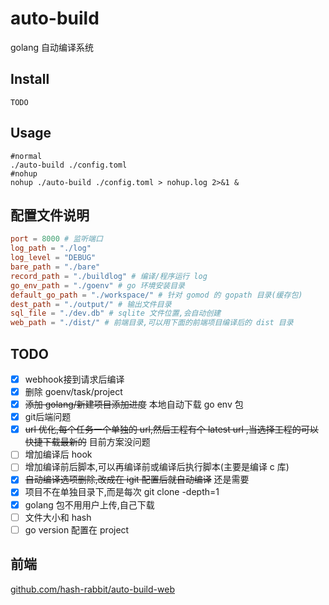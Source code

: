 # auto-build
golang 自动编译系统

## Install
```shell
TODO
```

## Usage
```shell
#normal
./auto-build ./config.toml
#nohup
nohup ./auto-build ./config.toml > nohup.log 2>&1 &
```

## 配置文件说明
```toml
port = 8000 # 监听端口
log_path = "./log"
log_level = "DEBUG"
bare_path = "./bare"
record_path = "./buildlog" # 编译/程序运行 log
go_env_path = "./goenv" # go 环境安装目录
default_go_path = "./workspace/" # 针对 gomod 的 gopath 目录(缓存包)
dest_path = "./output/" # 输出文件目录
sql_file = "./dev.db" # sqlite 文件位置,会自动创建
web_path = "./dist/" # 前端目录,可以用下面的前端项目编译后的 dist 目录
```

## TODO
- [x] webhook接到请求后编译
- [x] 删除 goenv/task/project
- [x] ~~添加 golang/新建项目添加进度~~ 本地自动下载 go env 包
- [x] git后端问题
- [x] ~~url 优化,每个任务一个单独的 url,然后工程有个 latest url ,当选择工程的可以快捷下载最新的~~ 目前方案没问题
- [ ] 增加编译后 hook
- [ ] 增加编译前后脚本,可以再编译前或编译后执行脚本(主要是编译 c 库)
- [x] ~~自动编译选项删除,改成在 igit 配置后就自动编译~~ 还是需要
- [x] 项目不在单独目录下,而是每次 git clone -depth=1 
- [x] golang 包不用用户上传,自己下载
- [ ] 文件大小和 hash
- [ ] go version 配置在 project

## 前端
[github.com/hash-rabbit/auto-build-web](https://github.com/hash-rabbit/auto-build-web)